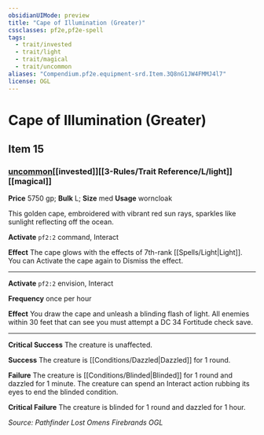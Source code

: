 ```yaml
---
obsidianUIMode: preview
title: "Cape of Illumination (Greater)"
cssclasses: pf2e,pf2e-spell
tags:
  - trait/invested
  - trait/light
  - trait/magical
  - trait/uncommon
aliases: "Compendium.pf2e.equipment-srd.Item.3Q8nG1JW4FMMJ4l7"
license: OGL
---
```

# Cape of Illumination (Greater)
## Item 15
### [uncommon](uncommon "Uncommon Rarity Trait")[[invested]][[3-Rules/Trait Reference/L/light]][[magical]]


**Price** 5750 gp; 
**Bulk** L; **Size** med
**Usage** worncloak

This golden cape, embroidered with vibrant red sun rays, sparkles like sunlight reflecting off the ocean.

**Activate** `pf2:2` command, Interact

**Effect** The cape glows with the effects of 7th-rank [[Spells/Light|Light]]. You can Activate the cape again to Dismiss the effect.

* * *

**Activate** `pf2:2` envision, Interact

**Frequency** once per hour

**Effect** You draw the cape and unleash a blinding flash of light. All enemies within 30 feet that can see you must attempt a DC 34 Fortitude check save.

* * *

**Critical Success** The creature is unaffected.

**Success** The creature is [[Conditions/Dazzled|Dazzled]] for 1 round.

**Failure** The creature is [[Conditions/Blinded|Blinded]] for 1 round and dazzled for 1 minute. The creature can spend an Interact action rubbing its eyes to end the blinded condition.

**Critical Failure** The creature is blinded for 1 round and dazzled for 1 hour.

*Source: Pathfinder Lost Omens Firebrands*
*OGL*